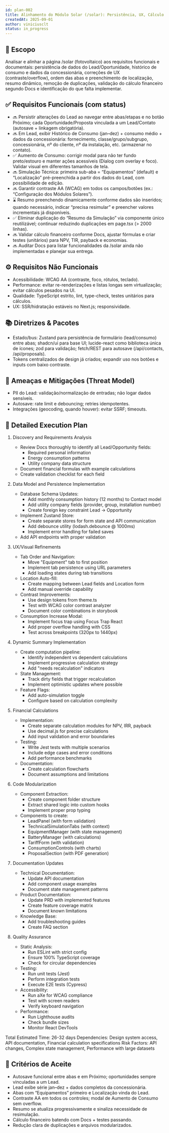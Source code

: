 ```yaml
---
id: plan-002
title: Alinhamento do Módulo Solar (/solar): Persistência, UX, Cálculo e Conformidade
createdAt: 2025-09-01
author: viniciusclt
status: in_progress
---
```


## 🧩 Escopo

Analisar e alinhar a página /solar (fotovoltaico) aos requisitos funcionais e documentais: persistência de dados do Lead/Oportunidade, histórico de consumo e dados da concessionária, correções de UX (contraste/overflow), ordem das abas e preenchimento de localização, resumo dinâmico, remoção de duplicações, validação do cálculo financeiro segundo Docs e identificação do que falta implementar.

## ✅ Requisitos Funcionais (com status)

- 🔜 Persistir alterações do Lead ao navegar entre abas/etapas e no botão Próximo; cada Oportunidade/Proposta vinculada a um Lead/Contato (autosave + linkagem obrigatória).
- 🔜 Em Lead, exibir Histórico de Consumo (jan–dez) + consumo médio + dados da concessionária: fornecimento, classe/grupo/subgrupo, concessionária, nº do cliente, nº da instalação, etc. (armazenar no contato).
- ✅ Aumento de Consumo: corrigir modal para não ter fundo preto/estouro e manter ações acessíveis (Dialog com overlay e foco). Validar visual em diferentes tamanhos de tela.
- 🔜 Simulação Técnica: primeira sub-aba = “Equipamentos” (default) e “Localização” pré-preenchida a partir dos dados do Lead, com possibilidade de edição.
- 🔜 Garantir contraste AA (WCAG) em todos os campos/botões (ex.: “Configuração dos Módulos Solares”).
- ⌛ Resumo preenchendo dinamicamente conforme dados são inseridos; quando necessário, indicar “precisa resimular” e preencher valores incrementais já disponíveis.
- ✅ Eliminar duplicação do “Resumo da Simulação” via componente único reutilizável; continuar reduzindo duplicações em page.tsx (> 2000 linhas).
- 🔜 Validar cálculo financeiro conforme Docs, ajustar fórmulas e criar testes (unitários) para NPV, TIR, payback e economias.
- 🔜 Auditar Docs para listar funcionalidades da /solar ainda não implementadas e planejar sua entrega.

## ⚙️ Requisitos Não Funcionais

- Acessibilidade: WCAG AA (contraste, foco, rótulos, teclado).
- Performance: evitar re-renderizações e listas longas sem virtualização; evitar cálculos pesados na UI.
- Qualidade: TypeScript estrito, lint, type-check, testes unitários para cálculos.
- UX: SSR/hidratação estáveis no Next.js; responsividade.

## 📚 Diretrizes & Pacotes

- Estado/bus: Zustand para persistência de formulário (lead/consumo) entre abas; shadcn/ui para base UI; lucide-react como biblioteca única de ícones; zod para validação; fetch/REST para autosave (/api/contacts, /api/proposals).
- Tokens centralizados de design já criados; expandir uso nos botões e inputs com baixo contraste.

## 🔐 Ameaças e Mitigações (Threat Model)

- PII do Lead: validação/normalização de entradas; não logar dados sensíveis.
- Autosave: rate limit e debouncing; retries idempotentes.
- Integrações (geocoding, quando houver): evitar SSRF; timeouts.

## 🔢 Detailed Execution Plan

1) Discovery and Requirements Analysis
   - Review Docs thoroughly to identify all Lead/Opportunity fields:
     * Required personal information
     * Energy consumption patterns
     * Utility company data structure
   - Document financial formulas with example calculations
   - Create validation checklist for each field


2) Data Model and Persistence Implementation
   - Database Schema Updates:
     * Add monthly consumption history (12 months) to Contact model
     * Add utility company fields (provider, group, installation number)
     * Create foreign key constraint Lead -> Opportunity
   - Implement Zustand Store:
     * Create separate stores for form state and API communication
     * Add debounce utility (lodash.debounce @ 1000ms)
     * Implement error handling for failed saves
   - Add API endpoints with proper validation

3) UX/Visual Refinements
   - Tab Order and Navigation:
     * Move "Equipment" tab to first position
     * Implement tab persistence using URL parameters
     * Add loading states during tab transitions
   - Location Auto-fill:
     * Create mapping between Lead fields and Location form
     * Add manual override capability
   - Contrast Improvements:
     * Use design tokens from theme.ts
     * Test with WCAG color contrast analyzer
     * Document color combinations in storybook
   - Consumption Increase Modal:
     * Implement focus trap using Focus Trap React
     * Add proper overflow handling with CSS
     * Test across breakpoints (320px to 1440px)

4) Dynamic Summary Implementation
   - Create computation pipeline:
     * Identify independent vs dependent calculations
     * Implement progressive calculation strategy
     * Add "needs recalculation" indicators
   - State Management:
     * Track dirty fields that trigger recalculation
     * Implement optimistic updates where possible
   - Feature Flags:
     * Add auto-simulation toggle
     * Configure based on calculation complexity

5) Financial Calculations
   - Implementation:
     * Create separate calculation modules for NPV, IRR, payback
     * Use decimal.js for precise calculations
     * Add input validation and error boundaries
   - Testing:
     * Write Jest tests with multiple scenarios
     * Include edge cases and error conditions
     * Add performance benchmarks
   - Documentation:
     * Create calculation flowcharts
     * Document assumptions and limitations

6) Code Modularization
   - Component Extraction:
     * Create component folder structure
     * Extract shared logic into custom hooks
     * Implement proper prop typing
   - Components to create:
     * LeadPanel (with form validation)
     * TechnicalSimulationTabs (with context)
     * EquipmentManager (with state management)
     * BatteryManager (with calculations)
     * TariffForm (with validation)
     * ConsumptionControls (with charts)
     * ProposalSection (with PDF generation)

7) Documentation Updates
   - Technical Documentation:
     * Update API documentation
     * Add component usage examples
     * Document state management patterns
   - Product Documentation:
     * Update PRD with implemented features
     * Create feature coverage matrix
     * Document known limitations
   - Knowledge Base:
     * Add troubleshooting guides
     * Create FAQ section

8) Quality Assurance
   - Static Analysis:
     * Run ESLint with strict config
     * Ensure 100% TypeScript coverage
     * Check for circular dependencies
   - Testing:
     * Run unit tests (Jest)
     * Perform integration tests
     * Execute E2E tests (Cypress)
   - Accessibility:
     * Run aXe for WCAG compliance
     * Test with screen readers
     * Verify keyboard navigation
   - Performance:
     * Run Lighthouse audits
     * Check bundle sizes
     * Monitor React DevTools

Total Estimated Time: 26-32 days
Dependencies: Design system access, API documentation, Financial calculation specifications
Risk Factors: API changes, Complex state management, Performance with large datasets

## 🎯 Critérios de Aceite

- Autosave funcional entre abas e em Próximo; oportunidades sempre vinculadas a um Lead.
- Lead exibe série jan–dez + dados completos da concessionária.
- Abas com “Equipamentos” primeiro e Localização vinda do Lead.
- Contraste AA em todos os controles; modal de Aumento de Consumo sem overflow.
- Resumo se atualiza progressivamente e sinaliza necessidade de resimulação.
- Cálculo financeiro batendo com Docs + testes passando.
- Redução clara de duplicações e arquivos modularizados.
